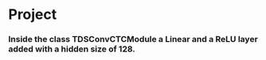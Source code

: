 # Project

### Inside the class TDSConvCTCModule  a Linear and a ReLU layer added with a hidden size of 128.
